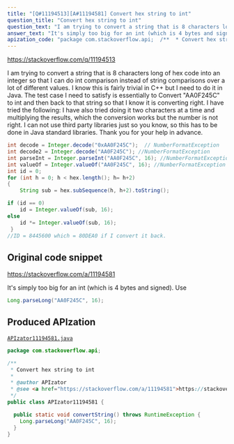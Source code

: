 ```yaml
---
title: "[Q#11194513][A#11194581] Convert hex string to int"
question_title: "Convert hex string to int"
question_text: "I am trying to convert a string that is 8 characters long of hex code into an integer so that I can do int comparison instead of string comparisons over a lot of different values. I know this is fairly trivial in C++ but I need to do it in Java.  The test case I need to satisfy is essentially to Convert \"AA0F245C\" to int and then back to that string so that I know it is converting right. I have tried the following: I have also tried doing it two characters at a time and multiplying the results, which the conversion works but the number is not right. I can not use third party libraries just so you know, so this has to be done in Java standard libraries. Thank you for your help in advance."
answer_text: "It's simply too big for an int (which is 4 bytes and signed). Use"
apization_code: "package com.stackoverflow.api;  /**  * Convert hex string to int  *  * @author APIzator  * @see <a href=\"https://stackoverflow.com/a/11194581\">https://stackoverflow.com/a/11194581</a>  */ public class APIzator11194581 {    public static void convertString() throws RuntimeException {     Long.parseLong(\"AA0F245C\", 16);   } }"
---
```


https://stackoverflow.com/q/11194513

I am trying to convert a string that is 8 characters long of hex code into an integer so that I can do int comparison instead of string comparisons over a lot of different values.
I know this is fairly trivial in C++ but I need to do it in Java.  The test case I need to satisfy is essentially to Convert &quot;AA0F245C&quot; to int and then back to that string so that I know it is converting right.
I have tried the following:
I have also tried doing it two characters at a time and multiplying the results, which the conversion works but the number is not right.
I can not use third party libraries just so you know, so this has to be done in Java standard libraries.
Thank you for your help in advance.


```java
int decode = Integer.decode("0xAA0F245C");  // NumberFormatException
int decode2 = Integer.decode("AA0F245C"); //NumberFormatException
int parseInt = Integer.parseInt("AA0F245C", 16); //NumberFormatException
int valueOf = Integer.valueOf("AA0F245C", 16); //NumberFormatException
int id = 0;
for (int h = 0; h < hex.length(); h= h+2)
{
    String sub = hex.subSequence(h, h+2).toString();

if (id == 0)
    id = Integer.valueOf(sub, 16);
else
    id *= Integer.valueOf(sub, 16);             
 }
//ID = 8445600 which = 80DEA0 if I convert it back.
```


## Original code snippet

https://stackoverflow.com/a/11194581

It&#x27;s simply too big for an int (which is 4 bytes and signed).
Use

```java
Long.parseLong("AA0F245C", 16);
```

## Produced APIzation

[`APIzator11194581.java`](https://github.com/pasqualesalza/apization-temp-data/raw/master/apizations/java/APIzator11194581.java)

```java
package com.stackoverflow.api;

/**
 * Convert hex string to int
 *
 * @author APIzator
 * @see <a href="https://stackoverflow.com/a/11194581">https://stackoverflow.com/a/11194581</a>
 */
public class APIzator11194581 {

  public static void convertString() throws RuntimeException {
    Long.parseLong("AA0F245C", 16);
  }
}

```